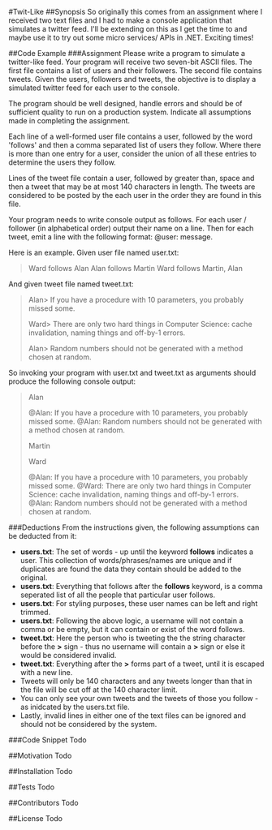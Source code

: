 #Twit-Like
##Synopsis
So originally this comes from an assignment where I received two text files and I had to make a console application that simulates a twitter feed. I'll be extending on this as I get the time to and maybe use it to try out some micro services/ APIs in .NET. Exciting times!

##Code Example
###Assignment
Please write a program to simulate a twitter-like feed. Your program will receive two seven-bit ASCII files. The first file contains a list of users and their followers. The second file contains tweets. Given the users, followers and tweets, the objective is to display a simulated twitter feed for each user to the console.

The program should be well designed, handle errors and should be of sufficient quality to run on a production system. Indicate all assumptions made in completing the assignment.

Each line of a well-formed user file contains a user, followed by the word 'follows' and then a comma separated list of users they follow.  Where there is more than one entry for a user,  consider the union of all these entries to determine the users they follow.

Lines of the tweet file contain a user, followed by greater than, space and then a tweet that may be at most 140 characters in length. The tweets are considered to be posted by the each user in the order they are found in this file.

Your program needs to write console output as follows. For each user / follower (in alphabetical order) output their name on a line. Then for each tweet, emit a line with the following format: <tab>@user: <space>message.

Here is an example. Given user file named user.txt:

> Ward follows Alan
> Alan follows Martin
> Ward follows Martin, Alan

 And given tweet file named tweet.txt:

> Alan> If you have a procedure with 10 parameters, you probably missed some.
> 
> Ward> There are only two hard things in Computer Science: cache invalidation, naming things and off-by-1 errors.
> 
> Alan> Random numbers should not be generated with a method chosen at random.

So invoking your program with user.txt and tweet.txt as arguments should produce the following console output:

> Alan
> 
> @Alan: If you have a procedure with 10 parameters, you probably missed some.
> @Alan: Random numbers should not be generated with a method chosen at random.
> 
> Martin
> 
> Ward
> 
> @Alan: If you have a procedure with 10 parameters, you probably missed some.
> @Ward: There are only two hard things in Computer Science: cache invalidation, naming things and off-by-1 errors.
> @Alan: Random numbers should not be generated with a method chosen at random.

###Deductions
From the instructions given, the following assumptions can be deducted from it:
- **users.txt**: The set of words - up until the keyword **follows** indicates a user. This collection of words/phrases/names are unique and if duplicates are found the data they contain should be added to the original.
- **users.txt**: Everything that follows after the **follows** keyword, is a comma seperated list of all the people that particular user follows.
- **users.txt**: For styling purposes, these user names can be left and right trimmed.
- **users.txt**: Following the above logic, a username will not contain a comma or be empty, but it can contain or exist of the word follows.
- **tweet.txt**: Here the person who is tweeting the the string character before the **>** sign - thus no username will contain a **>** sign or else it would be considered invalid.
- **tweet.txt**: Everything after the **>** forms part of a tweet, until it is escaped with a new line.
- Tweets will only be 140 characters and any tweets longer than that in the file will be cut off at the 140 character limit.
- You can only see your own tweets and the tweets of those you follow - as inidcated by the users.txt file.
- Lastly, invalid lines in either one of the text files can be ignored and should not be considered by the system.

###Code Snippet
Todo

##Motivation
Todo

##Installation
Todo

##Tests
Todo

##Contributors
Todo

##License
Todo